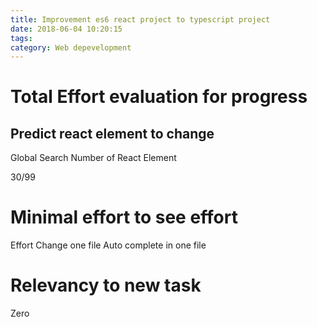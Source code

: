```yaml
---
title: Improvement es6 react project to typescript project
date: 2018-06-04 10:20:15
tags:
category: Web depevelopment
---
```


# Total Effort evaluation for progress

## Predict react element to change

Global Search Number of React Element

30/99

# Minimal effort to see effort

Effort
Change one file
Auto complete in one file

# Relevancy to new task

Zero
